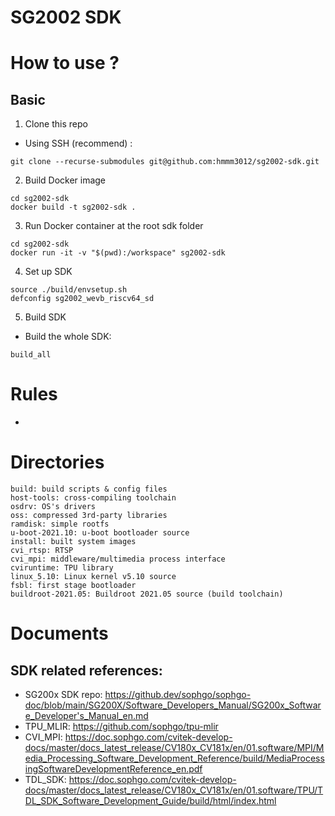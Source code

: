 # SG2002 SDK

# How to use ? 

## Basic

1. Clone this repo

- Using SSH (recommend) :

```
git clone --recurse-submodules git@github.com:hmmm3012/sg2002-sdk.git
```

2. Build Docker image 

```
cd sg2002-sdk
docker build -t sg2002-sdk .
```

3. Run Docker container at the root sdk folder 

```
cd sg2002-sdk
docker run -it -v "$(pwd):/workspace" sg2002-sdk
```

4. Set up SDK

```
source ./build/envsetup.sh
defconfig sg2002_wevb_riscv64_sd 
```

5. Build SDK

- Build the whole SDK:
```
build_all
```

# Rules

- 

# Directories

```
build: build scripts & config files
host-tools: cross-compiling toolchain
osdrv: OS's drivers
oss: compressed 3rd-party libraries
ramdisk: simple rootfs
u-boot-2021.10: u-boot bootloader source
install: built system images
cvi_rtsp: RTSP
cvi_mpi: middleware/multimedia process interface
cviruntime: TPU library
linux_5.10: Linux kernel v5.10 source
fsbl: first stage bootloader
buildroot-2021.05: Buildroot 2021.05 source (build toolchain)

```

# Documents
## SDK related references:
- SG200x SDK repo: https://github.dev/sophgo/sophgo-doc/blob/main/SG200X/Software_Developers_Manual/SG200x_Software_Developer's_Manual_en.md
- TPU_MLIR: https://github.com/sophgo/tpu-mlir
- CVI_MPI: https://doc.sophgo.com/cvitek-develop-docs/master/docs_latest_release/CV180x_CV181x/en/01.software/MPI/Media_Processing_Software_Development_Reference/build/MediaProcessingSoftwareDevelopmentReference_en.pdf
- TDL_SDK: https://doc.sophgo.com/cvitek-develop-docs/master/docs_latest_release/CV180x_CV181x/en/01.software/TPU/TDL_SDK_Software_Development_Guide/build/html/index.html
